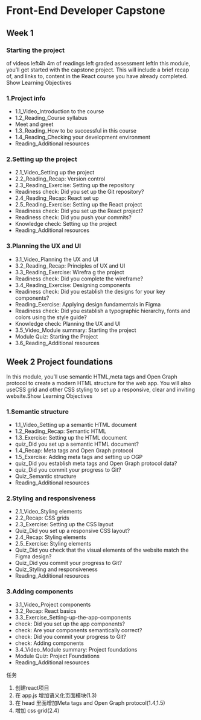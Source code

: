 # Front-End Developer Capstone

## Week 1

### Starting the project

 of videos left4h 4m of readings left graded assessment leftIn this module, you’ll get started with the capstone project. This will include a brief recap of, and links to, content in the React course you have already completed.
Show Learning Objectives

### 1.Project info

- 1.1_Video_Introduction to the course
- 1.2_Reading_Course syllabus
- Meet and greet
- 1.3_Reading_How to be successful in this course
- 1.4_Reading_Checking your development environment
- Reading_Additional resources

### 2.Setting up the project

- 2.1_Video_Setting up the project
- 2.2_Reading_Recap: Version control
- 2.3_Reading_Exercise: Setting up the repository
- Readiness check: Did you set up the Git repository?
- 2.4_Reading_Recap: React set up
- 2.5_Reading_Exercise: Setting up the React project
- Readiness check: Did you set up the React project?
- Readiness check: Did you push your commits?
- Knowledge check: Setting up the project
- Reading_Additional resources

### 3.Planning the UX and UI

- 3.1_Video_Planning the UX and UI
- 3.2_Reading_Recap: Principles of UX and UI
- 3.3_Reading_Exercise: Wirefra
g the project
- Readiness check: Did you complete the wireframe?
- 3.4_Reading_Exercise: Designing components
- Readiness check: Did you establish the designs for your key components?
- Reading_Exercise: Applying design fundamentals in Figma
- Readiness check: Did you establish a typographic hierarchy, fonts and colors using the style guide?
- Knowledge check: Planning the UX and UI
- 3.5_Video_Module summary: Starting the project
- Module Quiz: Starting the Project
- 3.6_Reading_Additional resources

## Week 2 Project foundations

In this module, you’ll use semantic HTML,meta tags and Open Graph protocol to create a modern HTML structure for the web app. 
You will also useCSS grid and other CSS styling to set up a responsive, clear and inviting website.Show Learning Objectives

### 1.Semantic structure

- 1.1_Video_Setting up a semantic HTML document
- 1.2_Reading_Recap: Semantic HTML
- 1.3_Exercise: Setting up the HTML document
- quiz_Did you set up a semantic HTML document?
- 1.4_Recap: Meta tags and Open Graph protocol
- 1.5_Exercise: Adding meta tags and setting up OGP
- quiz_Did you establish meta tags and Open Graph protocol data?
- quiz_Did you commit your progress to Git?
- Quiz_Semantic structure
- Reading_Additional resources

### 2.Styling and responsiveness

- 2.1_Video_Styling elements
- 2.2_Recap: CSS grids
- 2.3_Exercise: Setting up the CSS layout
- Quiz_Did you set up a responsive CSS layout?
- 2.4_Recap: Styling elements
- 2.5_Exercise: Styling elements
- Quiz_Did you check that the visual elements of the website match the Figma design?
- Quiz_Did you commit your progress to Git?
- Quiz_Styling and responsiveness
- Reading_Additional resources

### 3.Adding components

- 3.1_Video_Project components
- 3.2_Recap: React basics
- 3.3_Exercise_Setting-up-the-app-components
- check: Did you set up the app components?
- check: Are your components semantically correct?
- check: Did you commit your progress to Git?
- check: Adding components
- 3.4_Video_Module summary: Project foundations
- Module Quiz: Project Foundations 
- Reading_Additional resources



任务
1. 创建react项目
2. 在 app.js 增加语义化页面模块(1.3)
3. 在 head 里面增加Meta tags and Open Graph protocol(1.4,1.5)
4. 增加 css grid(2.4)